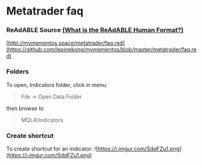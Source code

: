 
# Metatrader faq


### ReAdABLE Source [(What is the ReAdABLE Human Format?)](http://readablehumanformat.com)

[http://mymementos.space/metatrader/faq.red](https://github.com/lepinekong/mymementos/blob/master/metatrader/faq.red)


### Folders

To open, Indicators folder, click in menu:
>File -> Open Data Folder

then browse to
>MQL4\Indicators


### Create shortcut

To create shortcut for an indicator:
![https://i.imgur.com/SdqFZu1.png](https://i.imgur.com/SdqFZu1.png)
                    
